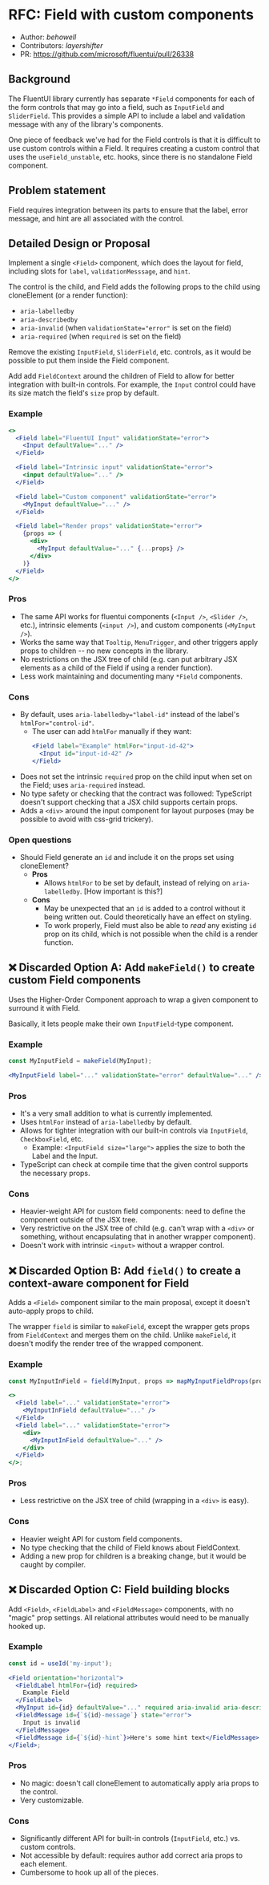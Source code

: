 # RFC: Field with custom components

- Author: _behowell_
- Contributors: _layershifter_
- PR: https://github.com/microsoft/fluentui/pull/26338

## Background

The FluentUI library currently has separate `*Field` components for each of the form controls that may go into a field, such as `InputField` and `SliderField`. This provides a simple API to include a label and validation message with any of the library's components.

One piece of feedback we've had for the Field controls is that it is difficult to use custom controls within a Field. It requires creating a custom control that uses the `useField_unstable`, etc. hooks, since there is no standalone Field component.

## Problem statement

Field requires integration between its parts to ensure that the label, error message, and hint are all associated with the control.

## Detailed Design or Proposal

Implement a single `<Field>` component, which does the layout for field, including slots for `label`, `validationMesssage`, and `hint`.

The control is the child, and Field adds the following props to the child using cloneElement (or a render function):

- `aria-labelledby`
- `aria-describedby`
- `aria-invalid` (when `validationState="error"` is set on the field)
- `aria-required` (when `required` is set on the field)

Remove the existing `InputField`, `SliderField`, etc. controls, as it would be possible to put them inside the Field component.

Add add `FieldContext` around the children of Field to allow for better integration with built-in controls. For example, the `Input` control could have its size match the field's `size` prop by default.

### Example

```jsx
<>
  <Field label="FluentUI Input" validationState="error">
    <Input defaultValue="..." />
  </Field>

  <Field label="Intrinsic input" validationState="error">
    <input defaultValue="..." />
  </Field>

  <Field label="Custom component" validationState="error">
    <MyInput defaultValue="..." />
  </Field>

  <Field label="Render props" validationState="error">
    {props => (
      <div>
        <MyInput defaultValue="..." {...props} />
      </div>
    )}
  </Field>
</>
```

### Pros

- The same API works for fluentui components (`<Input />`, `<Slider />`, etc.), intrinsic elements (`<input />`), and custom components (`<MyInput />`).
- Works the same way that `Tooltip`, `MenuTrigger`, and other triggers apply props to children -- no new concepts in the library.
- No restrictions on the JSX tree of child (e.g. can put arbitrary JSX elements as a child of the Field if using a render function).
- Less work maintaining and documenting many `*Field` components.

### Cons

- By default, uses `aria-labelledby="label-id"` instead of the label's `htmlFor="control-id"`.
  - The user can add `htmlFor` manually if they want:
    ```jsx
    <Field label="Example" htmlFor="input-id-42">
      <Input id="input-id-42" />
    </Field>
    ```
- Does not set the intrinsic `required` prop on the child input when set on the Field; uses `aria-required` instead.
- No type safety or checking that the contract was followed: TypeScript doesn't support checking that a JSX child supports certain props.
- Adds a `<div>` around the input component for layout purposes (may be possible to avoid with css-grid trickery).

### Open questions

- Should Field generate an `id` and include it on the props set using cloneElement?
  - **Pros**
    - Allows `htmlFor` to be set by default, instead of relying on `aria-labelledby`. [How important is this?]
  - **Cons**
    - May be unexpected that an `id` is added to a control without it being written out. Could theoretically have an effect on styling.
    - To work properly, Field must also be able to _read_ any existing `id` prop on its child, which is not possible when the child is a render function.

## ❌ Discarded Option A: Add `makeField()` to create custom Field components

Uses the Higher-Order Component approach to wrap a given component to surround it with Field.

Basically, it lets people make their own `InputField`-type component.

### Example

```jsx
const MyInputField = makeField(MyInput);

<MyInputField label="..." validationState="error" defaultValue="..." />;
```

### Pros

- It's a very small addition to what is currently implemented.
- Uses `htmlFor` instead of `aria-labelledby` by default.
- Allows for tighter integration with our built-in controls via `InputField`, `CheckboxField`, etc.
  - Example: `<InputField size="large">` applies the size to both the Label and the Input.
- TypeScript can check at compile time that the given control supports the necessary props.

### Cons

- Heavier-weight API for custom field components: need to define the component outside of the JSX tree.
- Very restrictive on the JSX tree of child (e.g. can't wrap with a `<div>` or something, without encapsulating that in another wrapper component).
- Doesn't work with intrinsic `<input>` without a wrapper control.

## ❌ Discarded Option B: Add `field()` to create a context-aware component for Field

Adds a `<Field>` component similar to the main proposal, except it doesn't auto-apply props to child.

The wrapper `field` is similar to `makeField`, except the wrapper gets props from `FieldContext` and merges them on the child. Unlike `makeField`, it doesn't modify the render tree of the wrapped component.

### Example

```jsx
const MyInputInField = field(MyInput, props => mapMyInputFieldProps(props));

<>
  <Field label="..." validationState="error">
    <MyInputInField defaultValue="..." />
  </Field>
  <Field label="..." validationState="error">
    <div>
      <MyInputInField defaultValue="..." />
    </div>
  </Field>
</>;
```

### Pros

- Less restrictive on the JSX tree of child (wrapping in a `<div>` is easy).

### Cons

- Heavier weight API for custom field components.
- No type checking that the child of Field knows about FieldContext.
- Adding a new prop for children is a breaking change, but it would be caught by compiler.

## ❌ Discarded Option C: Field building blocks

Add `<Field>`, `<FieldLabel>` and `<FieldMessage>` components, with no "magic" prop settings. All relational attributes would need to be manually hooked up.

### Example

```jsx
const id = useId('my-input');

<Field orientation="horizontal">
  <FieldLabel htmlFor={id} required>
    Example Field
  </FieldLabel>
  <MyInput id={id} defaultValue="..." required aria-invalid aria-describedby={`${id}-message ${id}-hint`} />
  <FieldMessage id={`${id}-message`} state="error">
    Input is invalid
  </FieldMessage>
  <FieldMessage id={`${id}-hint`}>Here's some hint text</FieldMessage>
</Field>;
```

### Pros

- No magic: doesn't call cloneElement to automatically apply aria props to the control.
- Very customizable.

### Cons

- Significantly different API for built-in controls (`InputField`, etc.) vs. custom controls.
- Not accessible by default: requires author add correct aria props to each element.
- Cumbersome to hook up all of the pieces.
